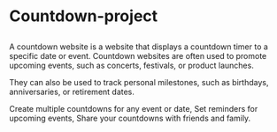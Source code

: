 # Countdown-project
##
A countdown website is a website that displays a countdown timer to a specific date or event. Countdown websites are often used to promote upcoming events, such as concerts, festivals, or product launches.

They can also be used to track personal milestones, such as birthdays, anniversaries, or retirement dates.

Create multiple countdowns for any event or date,
Set reminders for upcoming events,
Share your countdowns with friends and family.
